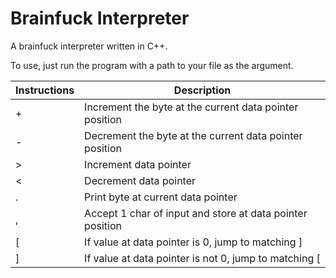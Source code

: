 # Brainfuck Interpreter

A brainfuck interpreter written in C++.

To use, just run the program with a path to your file as the argument.


| Instructions | Description                                               |
|--------------|-----------------------------------------------------------|
| +            | Increment the byte at the current data pointer position   |
| -            | Decrement the byte at the current data pointer position   |
| \>           | Increment data pointer                                    |
| <            | Decrement data pointer                                    |
| .            | Print byte at current data pointer                        |
| ,            | Accept 1 char of input and store at data pointer position |
| [            | If value at data pointer is 0, jump to matching ]         |
| ]            | If value at data pointer is not 0, jump to matching [     |

